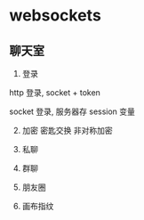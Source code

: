 # websockets

## 聊天室

1. 登录

http 登录, socket + token

socket 登录, 服务器存 session 变量

2. 加密
密匙交换
非对称加密

1. 私聊

2. 群聊

3. 朋友圈

4. 画布指纹

